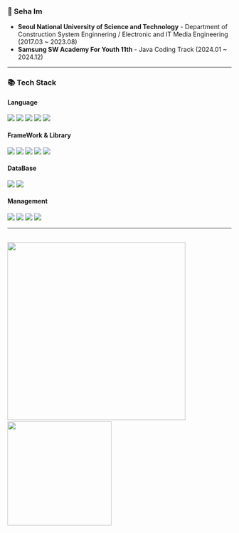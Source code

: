 ### 👋 Seha Im
- **Seoul National University of Science and Technology** - Department of Construction System Enginnering / Electronic and IT Media Engineering (2017.03 ~ 2023.08)
- **Samsung SW Academy For Youth 11th** - Java Coding Track (2024.01 ~ 2024.12)

---

### 📚 Tech Stack
#### Language
<img src="https://img.shields.io/badge/Java-007396?&logo=Java&logoColor=white"/> <img src="https://img.shields.io/badge/JavaScript-F7DF1E?&logo=javascript&logoColor=white"/> <img src="https://img.shields.io/badge/TypeScript-3178C6?&logo=typescript&logoColor=white"/> <img src="https://img.shields.io/badge/-HTML5-E34F26?&logo=html5&logoColor=white"/> <img src="https://img.shields.io/badge/-CSS3-1572B6?&logo=css3&logoColor=white"/>

#### FrameWork & Library
<img src="https://img.shields.io/badge/Spring-6DB33F?&logo=Spring&logoColor=white"/> <img src="https://img.shields.io/badge/SpringBoot-6DB33F?style=flat&logo=springboot&logoColor=white"/> <img src="https://img.shields.io/badge/React-61DAFB?style=flat&logo=React&logoColor=black"/> <img src="https://img.shields.io/badge/Next.js-000000?&logo=next.js&logoColor=white"/>
 <img src="https://img.shields.io/badge/-Vue.js-4FC08D?&logo=vue.js&logoColor=white"/>

#### DataBase
<img src="https://img.shields.io/badge/MySQL-4479A1?&logo=MySQL&logoColor=white"/> <img src="https://img.shields.io/badge/Oracle-F80000?&logo=Oracle&logoColor=white"/>

#### Management
<img src="https://img.shields.io/badge/Git-F05032?&logo=Git&logoColor=white"/> <img src="https://img.shields.io/badge/GitHub-181717?&logo=GitHub&logoColor=white"/> <img src="https://img.shields.io/badge/GitLab-FCA121?&logo=GitLab&logoColor=white"/> <img src="https://img.shields.io/badge/Jira-0052CC?&logo=Jira&logoColor=white"/> 

---
<br>
<div>
<img src="https://github-readme-stats.vercel.app/api?username=sehaim&show_icons=true&theme=onedark" width=400px/> &nbsp;
<img src="https://github-readme-stats.vercel.app/api/top-langs/?username=sehaim&layout=compact&langs_count=10" width=234px/>
</div>
